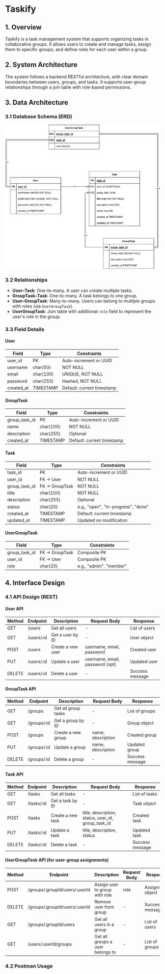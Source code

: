 # Taskify

## 1. Overview

Taskify is a task management system that supports organizing tasks in collaborative groups. It allows users to create and manage tasks, assign them to specific groups, and define roles for each user within a group.

## 2. System Architecture

The system follows a backend RESTful architecture, with clear domain boundaries between users, groups, and tasks. It supports user-group relationships through a join table with role-based permissions.

## 3. Data Architecture

### 3.1 Database Schema (ERD)

![Alt text](./docs/TaskDb.png)

### 3.2 Relationships
- **User–Task**: One-to-many. A user can create multiple tasks.
- **GroupTask–Task**: One-to-many. A task belongs to one group.
- **User–GroupTask**: Many-to-many. Users can belong to multiple groups with roles (via `UserGroupTask`).
- **UserGroupTask**: Join table with additional `role` field to represent the user's role in the group.

### 3.3 Field Details
#### User

| Field       | Type          | Constraints                  |
|-------------|---------------|------------------------------|
| user_id     | PK            | Auto-increment or UUID       |
| username    | char(50)      | NOT NULL                     |
| email       | char(100)     | UNIQUE, NOT NULL             |
| password    | char(255)     | Hashed, NOT NULL             |
| created_at  | TIMESTAMP     | Default: current timestamp   |

#### GroupTask

| Field        | Type          | Constraints                  |
|--------------|---------------|------------------------------|
| group_task_id| PK            | Auto-increment or UUID       |
| name         | char(100)     | NOT NULL                     |
| description  | char(255)     | Optional                     |
| created_at   | TIMESTAMP     | Default: current timestamp   |

#### Task

| Field         | Type           | Constraints                  |
|---------------|----------------|------------------------------|
| task_id       | PK             | Auto-increment or UUID       |
| user_id       | FK -> User     | NOT NULL                     |
| group_task_id | FK -> GroupTask| NOT NULL                     |
| title         | char(100)      | NOT NULL                     |
| description   | char(255)      | Optional                     |
| status        | char(20)       | e.g., "open", "in-progress", "done" |
| created_at    | TIMESTAMP      | Default: current timestamp   |
| updated_at    | TIMESTAMP      | Updated on modification      |

#### UserGroupTask

| Field         | Type         | Constraints                |
|---------------|--------------|----------------------------|
| group_task_id | FK -> GroupTask | Composite PK          |
| user_id       | FK -> User      | Composite PK          |
| role          | char(20)        | e.g., "admin", "member" |
## 4. Interface Design

### 4.1 API Design (REST)

#### User API

| Method | Endpoint   | Description       | Request Body                    | Response        |
| ------ | ---------- | ----------------- | ------------------------------- | --------------- |
| GET    | /users     | Get all users     | -                               | List of users   |
| GET    | /users/:id | Get a user by ID  | -                               | User object     |
| POST   | /users     | Create a new user | username, email, password       | Created user    |
| PUT    | /users/:id | Update a user     | username, email, password (opt) | Updated user    |
| DELETE | /users/:id | Delete a user     | -                               | Success message |

#### GroupTask API

| Method | Endpoint    | Description         | Request Body      | Response        |
| ------ | ----------- | ------------------- | ----------------- | --------------- |
| GET    | /groups     | Get all group tasks | -                 | List of groups  |
| GET    | /groups/:id | Get a group by ID   | -                 | Group object    |
| POST   | /groups     | Create a new group  | name, description | Created group   |
| PUT    | /groups/:id | Update a group      | name, description | Updated group   |
| DELETE | /groups/:id | Delete a group      | -                 | Success message |

#### Task API

| Method | Endpoint   | Description       | Request Body                                       | Response        |
| ------ | ---------- | ----------------- | -------------------------------------------------- | --------------- |
| GET    | /tasks     | Get all tasks     | -                                                  | List of tasks   |
| GET    | /tasks/:id | Get a task by ID  | -                                                  | Task object     |
| POST   | /tasks     | Create a new task | title, description, status, user_id, group_task_id | Created task    |
| PUT    | /tasks/:id | Update a task     | title, description, status                         | Updated task    |
| DELETE | /tasks/:id | Delete a task     | -                                                  | Success message |

#### UserGroupTask API (for user-group assignments)

| Method | Endpoint                       | Description                      | Request Body | Response          |
| ------ | ------------------------------ | -------------------------------- | ------------ | ----------------- |
| POST   | /groups/:groupId/users/:userId | Assign user to group with role   | role         | Assignment object |
| DELETE | /groups/:groupId/users/:userId | Remove user from group           | -            | Success message   |
| GET    | /groups/:groupId/users         | Get all users in a group         | -            | List of users     |
| GET    | /users/:userId/groups          | Get all groups a user belongs to | -            | List of groups    |

### 4.2 Postman Usage
